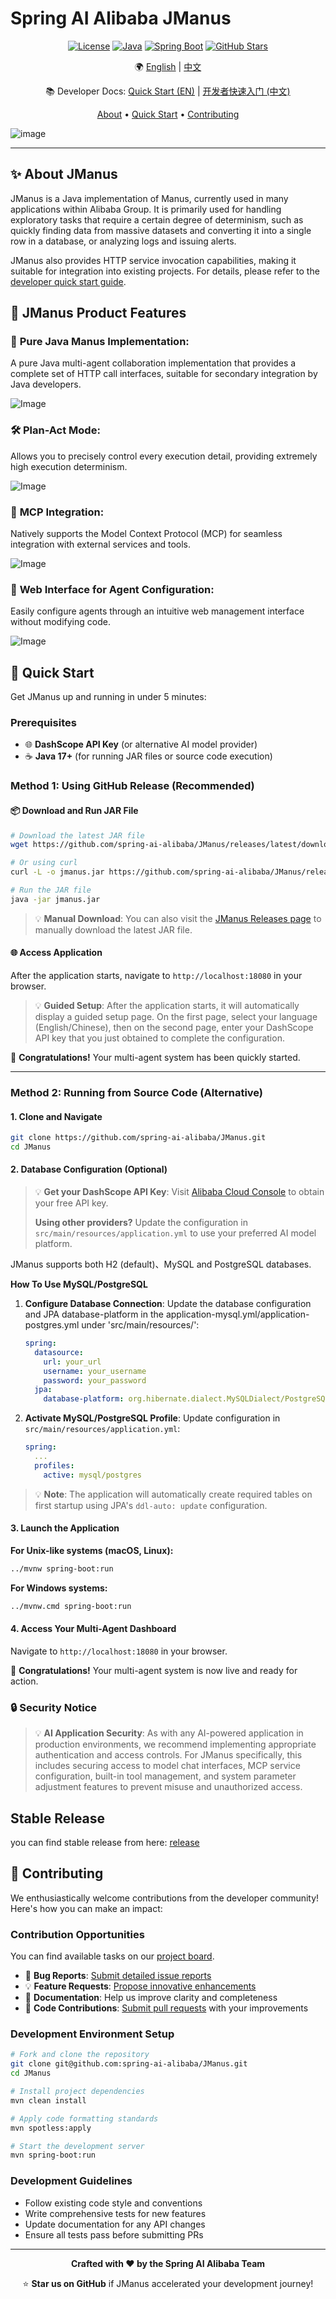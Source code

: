 # Spring AI Alibaba JManus

<div align="center">

[![License](https://img.shields.io/badge/license-Apache%202-blue.svg)](LICENSE)
[![Java](https://img.shields.io/badge/Java-17+-orange.svg)](https://openjdk.java.net/)
[![Spring Boot](https://img.shields.io/badge/Spring%20Boot-3.x-green.svg)](https://spring.io/projects/spring-boot)
[![GitHub Stars](https://img.shields.io/github/stars/alibaba/spring-ai-alibaba.svg)](https://github.com/alibaba/spring-ai-alibaba/stargazers)

🌍 [English](./README.md) | [中文](./README-zh.md)

📚 Developer Docs: [Quick Start (EN)](./README-dev-en.md) | [开发者快速入门 (中文)](./README-dev.md)

[About](#-about) • [Quick Start](#-quick-start) • [Contributing](#-contributing)

</div>

![image](https://github.com/user-attachments/assets/07feeb29-c410-4f56-89bf-532210bc1b63)

---

## ✨ About JManus

JManus is a Java implementation of Manus, currently used in many applications within Alibaba Group. It is primarily used for handling exploratory tasks that require a certain degree of determinism, such as quickly finding data from massive datasets and converting it into a single row in a database, or analyzing logs and issuing alerts.

JManus also provides HTTP service invocation capabilities, making it suitable for integration into existing projects. For details, please refer to the [developer quick start guide](./README-dev-en.md).

## 🎯 JManus Product Features

### 🤖 **Pure Java Manus Implementation**: 

A pure Java multi-agent collaboration implementation that provides a complete set of HTTP call interfaces, suitable for secondary integration by Java developers.

![Image](https://github.com/user-attachments/assets/3d98c1c6-aabb-45a2-b192-7b687093a1ee)

### 🛠️ **Plan-Act Mode**: 

Allows you to precisely control every execution detail, providing extremely high execution determinism.

![Image](https://github.com/user-attachments/assets/a689791f-adf5-44b6-9ea6-151f557a26d4)

### 🔗 **MCP Integration**:

 Natively supports the Model Context Protocol (MCP) for seamless integration with external services and tools.

![Image](https://github.com/user-attachments/assets/2d3f833f-ba45-42b6-8e1b-f3e9cfd40212)

### 📜 **Web Interface for Agent Configuration**:

 Easily configure agents through an intuitive web management interface without modifying code.

![Image](https://github.com/user-attachments/assets/bb25f778-f8c3-46da-9da3-6f7ea2f0917d)



## 🚀 Quick Start

Get JManus up and running in under 5 minutes:

### Prerequisites

- 🌐 **DashScope API Key** (or alternative AI model provider)
- ☕ **Java 17+** (for running JAR files or source code execution)

### Method 1: Using GitHub Release (Recommended)

#### 📦 Download and Run JAR File

```bash
# Download the latest JAR file
wget https://github.com/spring-ai-alibaba/JManus/releases/latest/download/jmanus.jar

# Or using curl
curl -L -o jmanus.jar https://github.com/spring-ai-alibaba/JManus/releases/latest/download/jmanus.jar

# Run the JAR file
java -jar jmanus.jar
```

> 💡 **Manual Download**: You can also visit the [JManus Releases page](https://github.com/spring-ai-alibaba/JManus/releases) to manually download the latest JAR file.

#### 🌐 Access Application

After the application starts, navigate to `http://localhost:18080` in your browser.

> 💡 **Guided Setup**: After the application starts, it will automatically display a guided setup page. On the first page, select your language (English/Chinese), then on the second page, enter your DashScope API key that you just obtained to complete the configuration.

🎉 **Congratulations!** Your multi-agent system has been quickly started.

---

### Method 2: Running from Source Code (Alternative)

#### 1. Clone and Navigate

```bash
git clone https://github.com/spring-ai-alibaba/JManus.git
cd JManus
```

#### 2. Database Configuration (Optional)

> 💡 **Get your DashScope API Key**: Visit [Alibaba Cloud Console](https://bailian.console.aliyun.com/?tab=model#/api-key) to obtain your free API key.
> 
> **Using other providers?** Update the configuration in `src/main/resources/application.yml` to use your preferred AI model platform.

JManus supports both H2 (default)、MySQL and PostgreSQL databases. 

**How To Use MySQL/PostgreSQL**

1. **Configure Database Connection**:
   Update the database configuration and JPA database-platform in the application-mysql.yml/application-postgres.yml under 'src/main/resources/':

   ```yaml
   spring:
     datasource:
       url: your_url
       username: your_username
       password: your_password
     jpa:
       database-platform: org.hibernate.dialect.MySQLDialect/PostgreSQLDialect
   ```

2. **Activate MySQL/PostgreSQL Profile**:
   Update configuration in `src/main/resources/application.yml`:

   ```yaml
   spring:
     ...
     profiles:
       active: mysql/postgres  
   ```

> 💡 **Note**: The application will automatically create required tables on first startup using JPA's `ddl-auto: update` configuration.

#### 3. Launch the Application

**For Unix-like systems (macOS, Linux):**
```bash
../mvnw spring-boot:run
```

**For Windows systems:**
```bash
../mvnw.cmd spring-boot:run
```

#### 4. Access Your Multi-Agent Dashboard

Navigate to `http://localhost:18080` in your browser.

🎉 **Congratulations!** Your multi-agent system is now live and ready for action.

### 🔒 Security Notice

> 💡 **AI Application Security**: As with any AI-powered application in production environments, we recommend implementing appropriate authentication and access controls. For JManus specifically, this includes securing access to model chat interfaces, MCP service configuration, built-in tool management, and system parameter adjustment features to prevent misuse and unauthorized access.


## Stable Release

you can find stable release from here:
[release](https://github.com/spring-ai-alibaba/JManus/releases)


## 🤝 Contributing

We enthusiastically welcome contributions from the developer community! Here's how you can make an impact:

### Contribution Opportunities

You can find available tasks on our [project board](https://github.com/orgs/spring-ai-alibaba/projects/1).

- 🐛 **Bug Reports**: [Submit detailed issue reports](https://github.com/spring-ai-alibaba/JManus/issues)
- 💡 **Feature Requests**: [Propose innovative enhancements](https://github.com/spring-ai-alibaba/JManus/issues)
- 📝 **Documentation**: Help us improve clarity and completeness
- 🔧 **Code Contributions**: [Submit pull requests](https://github.com/spring-ai-alibaba/JManus/pulls) with your improvements

### Development Environment Setup

```bash
# Fork and clone the repository
git clone git@github.com:spring-ai-alibaba/JManus.git
cd JManus

# Install project dependencies
mvn clean install

# Apply code formatting standards
mvn spotless:apply

# Start the development server
mvn spring-boot:run
```

### Development Guidelines

- Follow existing code style and conventions
- Write comprehensive tests for new features
- Update documentation for any API changes
- Ensure all tests pass before submitting PRs

---

<div align="center">

**Crafted with ❤️ by the Spring AI Alibaba Team**

⭐ **Star us on GitHub** if JManus accelerated your development journey!

</div>
